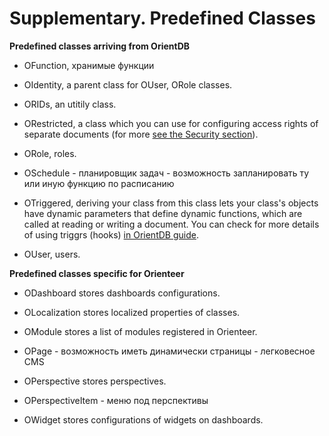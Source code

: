 # Supplementary. Predefined Classes

**Predefined classes arriving from OrientDB**

* OFunction, хранимые функции

* OIdentity, a parent class for OUser, ORole classes.

* ORIDs, an utitily class.

* ORestricted, a class which you can use for configuring access rights of separate documents (for more [see the Security section](https://orienteer.gitbooks.io/orienteer/content/security.html)).

* ORole, roles.

* OSchedule - планировщик задач - возможность запланировать ту или иную
функцию по расписанию

* OTriggered, deriving your class from this class lets your class's objects have dynamic parameters that define dynamic functions, which are called at reading or writing a document. You can check for more details of using triggrs (hooks) [in OrientDB guide](http://orientdb.com/docs/last/Dynamic-Hooks.html).

* OUser, users.

**Predefined classes specific for Orienteer**

* ODashboard stores dashboards configurations.
 
* OLocalization stores localized properties of classes.

* OModule stores a list of modules registered in Orienteer.

* OPage - возможность иметь динамически страницы - легковесное CMS

* OPerspective stores perspectives.

* OPerspectiveItem - меню под перспективы

* OWidget stores configurations of widgets on dashboards.